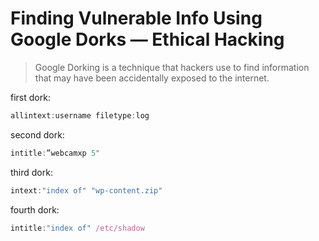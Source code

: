 # Finding Vulnerable Info Using Google Dorks — Ethical Hacking

> Google Dorking is a technique that hackers use to find information that may have been accidentally exposed to the internet.

first dork:
```js
allintext:username filetype:log
```

second dork:
```js
intitle:”webcamxp 5"
```

third dork:
```js
intext:"index of" "wp-content.zip"
```

fourth dork:
```js
intitle:"index of" /etc/shadow
```
